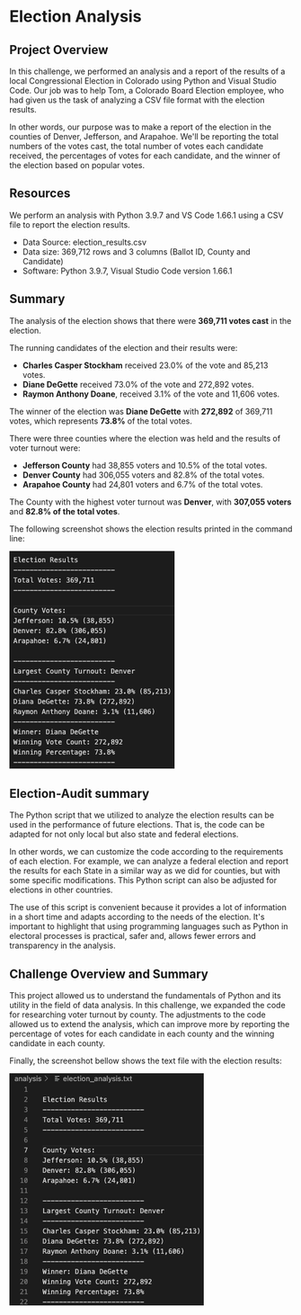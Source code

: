 # Election Analysis

## Project Overview

In this challenge, we performed an analysis and a report of the results of a local Congressional Election in Colorado using Python and Visual Studio Code. Our job was to help Tom, a Colorado Board Election employee, who had given us the task of analyzing a CSV file format with the election results.

In other words, our purpose was to make a report of the election in the counties of Denver, Jefferson, and Arapahoe. We'll be reporting the total numbers of the votes cast, the total number of votes each candidate received, the percentages of votes for each candidate, and the winner of the election based on popular votes.

## Resources
We perform an analysis with Python 3.9.7 and VS Code 1.66.1 using a CSV file to report the election results.
  * Data Source: election_results.csv
  * Data size: 369,712 rows and 3 columns (Ballot ID, County and Candidate)
  * Software: Python 3.9.7, Visual Studio Code version 1.66.1


## Summary

The analysis of the election shows that there were **369,711 votes cast** in the election.

The running candidates of the election and their results were:
  * **Charles Casper Stockham** received 23.0% of the vote and 85,213 votes.
  * **Diane DeGette** received 73.0% of the vote and 272,892 votes.
  * **Raymon Anthony Doane**, received 3.1% of the vote and 11,606 votes.

The winner of the election was **Diane DeGette** with **272,892** of 369,711 votes, which represents **73.8%** of the total votes.

There were three counties where the election was held and the results of voter turnout were:
  * **Jefferson County** had 38,855 voters and 10.5% of the total votes.
  * **Denver County** had 306,055 voters and 82.8% of the total votes.
  * **Arapahoe County** had 24,801 voters and 6.7% of the total votes.

The County with the highest voter turnout was **Denver**, with **307,055 voters** and **82.8% of the total votes**.

The following screenshot shows the election results printed in the command line:

![Alt text](/Resources0/electionresults.png "imagen1")

## Election-Audit summary

The Python script that we utilized to analyze the election results can be used in the performance of future elections. That is, the code can be adapted for not only local but also state and federal elections.

In other words, we can customize the code according to the requirements of each election. For example, we can analyze a federal election and report the results for each State in a similar way as we did for counties, but with some specific modifications. This Python script can also be adjusted for elections in other countries.

The use of this script is convenient because it provides a lot of information in a short time and adapts according to the needs of the election. It's important to highlight that using programming languages such as Python in electoral processes is practical, safer and, allows fewer errors and  transparency in the analysis.

## Challenge Overview and Summary

This project allowed us to understand the fundamentals of Python and its utility in the field of data analysis. In this challenge, we expanded the code for researching voter turnout by county. The adjustments to the code allowed us to extend the analysis, which can improve more by reporting the percentage of votes for each candidate in each county and the winning candidate in each county.

Finally, the screenshot bellow shows the text file with the election results:

![Alt text](/Resources0/textfile.png "imagen0")
